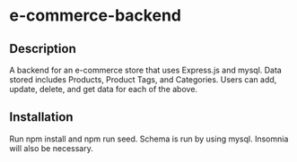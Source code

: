 # e-commerce-backend

## Description 
A backend for an e-commerce store that uses Express.js and mysql. Data stored includes Products, Product Tags, and Categories. Users can add, update, delete, and get data for each of the above. 

## Installation
Run npm install and npm run seed. Schema is run by using mysql. Insomnia will also be necessary. 